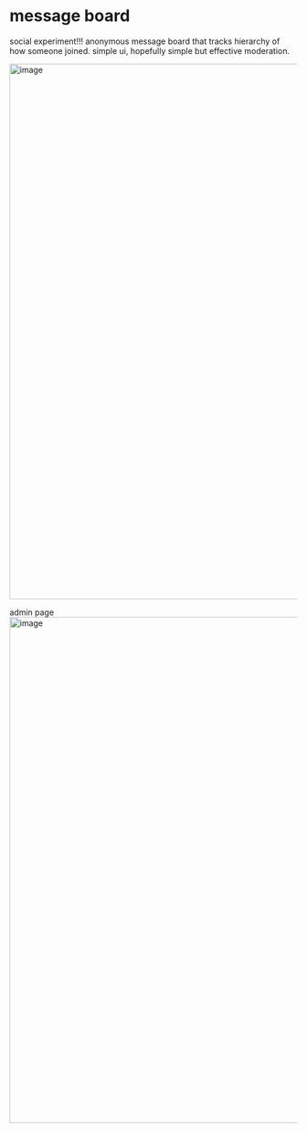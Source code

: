 # message board

social experiment!!! anonymous message board that tracks hierarchy of how someone joined. simple ui, hopefully simple but effective moderation. 

<img width="938" alt="image" src="https://github.com/user-attachments/assets/9fc3d9fb-1d68-4872-806d-ec5cb2a9e404" />


admin page
<img width="886" alt="image" src="https://github.com/user-attachments/assets/48e1988e-8559-4150-9966-10195dc81f12" />

